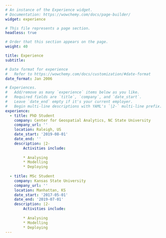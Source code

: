 ```yaml
---
# An instance of the Experience widget.
# Documentation: https://wowchemy.com/docs/page-builder/
widget: experience

# This file represents a page section.
headless: true

# Order that this section appears on the page.
weight: 40

title: Experience
subtitle:

# Date format for experience
#   Refer to https://wowchemy.com/docs/customization/#date-format
date_format: Jan 2006

# Experiences.
#   Add/remove as many `experience` items below as you like.
#   Required fields are `title`, `company`, and `date_start`.
#   Leave `date_end` empty if it's your current employer.
#   Begin multi-line descriptions with YAML's `|2-` multi-line prefix.
experience:
  - title: PhD Student
    company: Center for Geospatial Analytics, NC State University
    company_url: ''
    location: Raleigh, US
    date_start: '2019-08-01'
    date_end: ''
    description: |2-
        Activities include:
        
        * Analysing
        * Modelling
        * Deploying
        
  - title: MSc Student
    company: Kansas State University
    company_url: ''
    location: Manhattan, KS
    date_start: '2017-05-01'
    date_end: '2019-07-01'
    description: |2-
        Activities include:
        
        * Analysing
        * Modelling
        * Deploying
---
```

